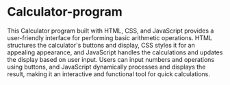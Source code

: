 # Calculator-program

This Calculator program built with HTML, CSS, and JavaScript provides a user-friendly interface for performing basic arithmetic operations. 
HTML structures the calculator's buttons and display, CSS styles it for an appealing appearance, and JavaScript handles the calculations and updates the display based on user input.
Users can input numbers and operations using buttons, and JavaScript dynamically processes and displays the result, making it an interactive and functional tool for quick calculations.
